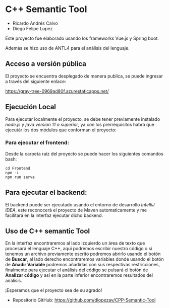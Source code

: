 # C++ Semantic Tool

* Ricardo Andrés Calvo
* Diego Felipe Lopez

Este proyecto fue elaborado usando los frameworks Vue.js y Spring boot.

Además se hizo uso de ANTL4 para el análisis del lenguaje.

## Acceso a versión pública

El proyecto se encuentra desplegado de manera publica, se puede ingresar a través del siguiente enlace:

https://gray-tree-0969ad80f.azurestaticapps.net/

## Ejecución Local

Para ejecutar localmente el proyecto, se debe tener previamente instalado *node.js* y *java version 11 o superior*, ya con los prerrequisitos habrá que ejecutár los dos módulos que conforman el proyecto:

### Para ejecutar el frontend: 
Desde la carpeta raiz del proyecto se puede hacer los siguientes comandos bash:
```
cd Frontend
npm -i
npm run serve
```

## Para ejecutar el backend:
El backend puede ser ejecutado usando el entorno de desarrollo *IntelliJ IDEA*, este reconocerá el proyecto de Maven automaticamente y me facilitará en la interfaz ejecutar dicho backend.

## Uso de C++ semantic Tool
En la interfaz encontraremos al lado izquierdo un área de texto que procesará el lenguaje C++, aqui podremos escribir nuestro código o si tenemos un archivo previamente escrito podremos abrirlo usando el botón de **Buscar**, al lado derecho encontraremos variables donde usando el botón de **Añadir Variable** podremos añadirlas con sus respectivas restricciones, finalmente para ejecutar el análisis del código se pulsará el botón de **Analizar código** y así en la parte inferior encontraremos resultados del análisis.

¡Esperamos que el proyecto sea de su agrado!

* Repositorio GitHub: https://github.com/dlopezav/CPP-Semantic-Tool

